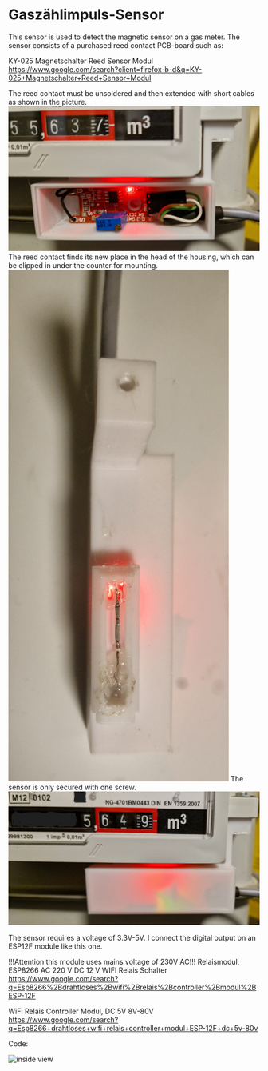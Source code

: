 # Gaszählimpuls-Sensor
This sensor is used to detect the magnetic sensor on a gas meter.
The sensor consists of a purchased reed contact PCB-board such as:


KY-025 Magnetschalter Reed Sensor Modul 
https://www.google.com/search?client=firefox-b-d&q=KY-025+Magnetschalter+Reed+Sensor+Modul

The reed contact must be unsoldered and then extended with short cables as shown in the picture.
![inside view](media/pic2.jpg)
The reed contact finds its new place in the head of the housing, which can be clipped in under the counter for mounting.
![inside view](media/pic3.jpg)
The sensor is only secured with one screw.
![inside view](media/pic1.jpg)

The sensor requires a voltage of 3.3V-5V.
I connect the digital output on an ESP12F module like this one.

!!!Attention this module uses mains voltage of 230V AC!!!
Relaismodul, ESP8266 AC 220 V DC 12 V WIFI Relais Schalter
https://www.google.com/search?q=Esp8266%2Bdrahtloses%2Bwifi%2Brelais%2Bcontroller%2Bmodul%2BESP-12F


WiFi Relais Controller Modul, DC 5V 8V-80V
https://www.google.com/search?q=Esp8266+drahtloses+wifi+relais+controller+modul+ESP-12F+dc+5v-80v

Code:

![inside view](code.yaml)